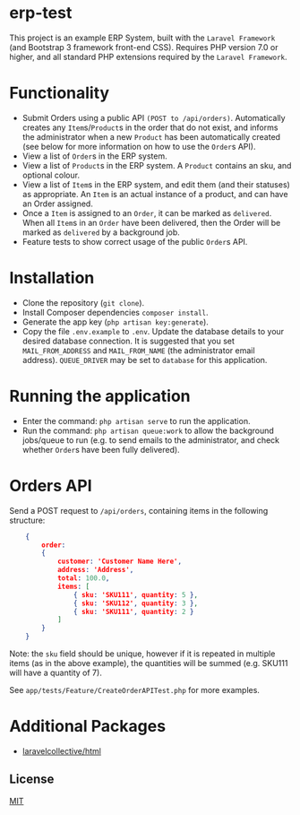 # erp-test

This project is an example ERP System, built with the ```Laravel Framework``` (and Bootstrap 3 framework front-end CSS).
Requires PHP version 7.0 or higher, and all standard PHP extensions required by the ```Laravel Framework```.

# Functionality

- Submit Orders using a public API ```(POST to /api/orders)```. Automatically creates any ```Item```s/```Product```s in 
the order that do not exist, and informs the administrator when a new ```Product``` has been automatically created
(see below for more information on how to use the ```Order```s API).
- View a list of ```Order```s in the ERP system.
- View a list of ```Product```s in the ERP system. A ```Product``` contains an sku, and optional colour.
- View a list of ```Item```s in the ERP system, and edit them (and their statuses) as appropriate. An ```Item``` is 
an actual instance of a product, and can have an Order assigned.
- Once a ```Item``` is assigned to an ```Order```, it can be marked as ```delivered```. When all ```Item```s in an 
```Order``` have been delivered, then the Order will be marked as ```delivered``` by a background job.
- Feature tests to show correct usage of the public ```Order```s API.


# Installation

- Clone the repository (```git clone```).
- Install Composer dependencies ```composer install```.
- Generate the app key (```php artisan key:generate```).
- Copy the file ```.env.example``` to ```.env```. Update the database details to your desired database connection. It is
suggested that you set ```MAIL_FROM_ADDRESS``` and ```MAIL_FROM_NAME``` (the administrator email address).
```QUEUE_DRIVER``` may be set to ```database``` for this application.

# Running the application

- Enter the command: ```php artisan serve``` to run the application.
- Run the command: ```php artisan queue:work``` to allow the background jobs/queue to run (e.g. to send emails to the
administrator, and check whether ```Order```s have been fully delivered).

# Orders API
Send a POST request to ```/api/orders```, containing items in the following structure:
```json
    {
        order:
        {
            customer: 'Customer Name Here',
            address: 'Address',
            total: 100.0,
            items: [
                { sku: 'SKU111', quantity: 5 },
                { sku: 'SKU112', quantity: 3 },
                { sku: 'SKU111', quantity: 2 }
            ]
        }
    }
```
Note: the ```sku``` field should be unique, however if it is repeated in multiple items (as in the above example), the
quantities will be summed (e.g. SKU111 will have a quantity of 7).

See ```app/tests/Feature/CreateOrderAPITest.php``` for more examples.


# Additional Packages

- [laravelcollective/html](https://github.com/LaravelCollective/html)

## License
[MIT](https://s3-ap-southeast-2.amazonaws.com/ashleymenhennett/LICENSE)